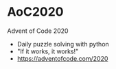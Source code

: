 # AoC2020
Advent of Code 2020 
- Daily puzzle solving with python
- "If it works, it works!"
- https://adventofcode.com/2020

